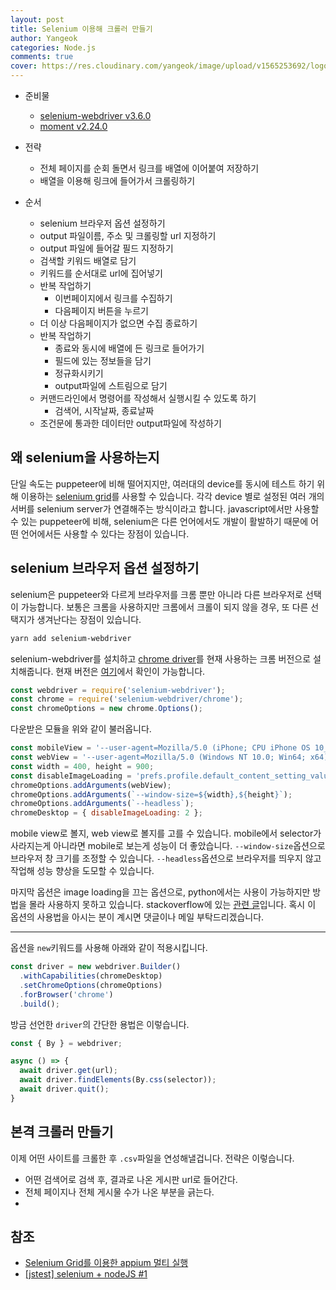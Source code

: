 ```yaml
---
layout: post
title: Selenium 이용해 크롤러 만들기
author: Yangeok
categories: Node.js
comments: true
cover: https://res.cloudinary.com/yangeok/image/upload/v1565253692/logo/posts/selenium.jpg
---
```


- 준비물

  - [selenium-webdriver v3.6.0](https://www.npmjs.com/package/selenium-webdriver/v/3.6.0)
  - [moment v2.24.0](https://momentjs.com)

- 전략

  - 전체 페이지를 순회 돌면서 링크를 배열에 이어붙여 저장하기
  - 배열을 이용해 링크에 들어가서 크롤링하기

- 순서
  - selenium 브라우저 옵션 설정하기
  - output 파일이름, 주소 및 크롤링할 url 지정하기
  - output 파일에 들어갈 필드 지정하기
  - 검색할 키워드 배열로 담기
  - 키워드를 순서대로 url에 집어넣기
  - 반복 작업하기
    - 이번페이지에서 링크를 수집하기
    - 다음페이지 버튼을 누르기
  - 더 이상 다음페이지가 없으면 수집 종료하기
  - 반복 작업하기
    - 종료와 동시에 배열에 든 링크로 들어가기
    - 필드에 있는 정보들을 담기
    - 정규화시키기
    - output파일에 스트림으로 담기
  - 커맨드라인에서 명령어를 작성해서 실행시킬 수 있도록 하기
    - 검색어, 시작날짜, 종료날짜
  - 조건문에 통과한 데이터만 output파일에 작성하기

## 왜 selenium을 사용하는지

단일 속도는 puppeteer에 비해 떨어지지만, 여러대의 device를 동시에 테스트 하기 위해 이용하는 [selenium grid](https://www.seleniumhq.org/docs/07_selenium_grid.jsp)를 사용할 수 있습니다. 각각 device 별로 설정된 여러 개의 서버를 selenium server가 연결해주는 방식이라고 합니다. javascript에서만 사용할 수 있는 puppeteer에 비해, selenium은 다른 언어에서도 개발이 활발하기 때문에 어떤 언어에서든 사용할 수 있다는 장점이 있습니다.

## selenium 브라우저 옵션 설정하기

selenium은 puppeteer와 다르게 브라우저를 크롬 뿐만 아니라 다른 브라우저로 선택이 가능합니다. 보통은 크롬을 사용하지만 크롬에서 크롤이 되지 않을 경우, 또 다른 선택지가 생겨난다는 장점이 있습니다.

```sh
yarn add selenium-webdriver
```

selenium-webdriver를 설치하고 [chrome driver](https://chromedriver.chromium.org/downloads)를 현재 사용하는 크롬 버전으로 설치해줍니다. 현재 버전은 [여기](chrome://settings/help)에서 확인이 가능합니다.

```js
const webdriver = require('selenium-webdriver');
const chrome = require('selenium-webdriver/chrome');
const chromeOptions = new chrome.Options();
```

다운받은 모듈을 위와 같이 불러옵니다.

```js
const mobileView = '--user-agent=Mozilla/5.0 (iPhone; CPU iPhone OS 10_3 like Mac OS X) AppleWebKit/602.1.50 (KHTML, like Gecko) CriOS/56.0.2924.75 Mobile/14E5239e Safari/602.1';
const webView = '--user-agent=Mozilla/5.0 (Windows NT 10.0; Win64; x64) AppleWebKit/537.36 (KHTML, like Gecko) Chrome/76.0.3809.100 Safari/537.36';
const width = 400, height = 900;
const disableImageLoading = 'prefs.profile.default_content_setting_values.images'
chromeOptions.addArguments(webView);
chromeOptions.addArguments(`--window-size=${width},${height}`);
chromeOptions.addArguments(`--headless`);
chromeDesktop = { disableImageLoading: 2 };
```

mobile view로 볼지, web view로 볼지를 고를 수 있습니다. mobile에서 selector가 사라지는게 아니라면 mobile로 보는게 성능이 더 좋았습니다. `--window-size`옵션으로 브라우저 창 크기를 조정할 수 있습니다. `--headless`옵션으로 브라우저를 띄우지 않고 작업해 성능 향상을 도모할 수 있습니다. 

마지막 옵션은 image loading을 끄는 옵션으로, python에서는 사용이 가능하지만 방법을 몰라 사용하지 못하고 있습니다. stackoverflow에 있는 [관련 글](https://stackoverflow.com/questions/57389778/javascript-want-to-disable-image-loading-in-selenium)입니다. 혹시 이 옵션의 사용법을 아시는 분이 계시면 댓글이나 메일 부탁드리겠습니다.

---

옵션을 `new`키워드를 사용해 아래와 같이 적용시킵니다.

```js
const driver = new webdriver.Builder()
  .withCapabilities(chromeDesktop)
  .setChromeOptions(chromeOptions)
  .forBrowser('chrome')
  .build();
```

방금 선언한 `driver`의 간단한 용법은 이렇습니다.

```js
const { By } = webdriver;

async () => {
  await driver.get(url);
  await driver.findElements(By.css(selector));
  await driver.quit();
}
```

## 본격 크롤러 만들기

이제 어떤 사이트를 크롤한 후 `.csv`파일을 연성해낼겁니다. 전략은 이렇습니다. 

- 어떤 검색어로 검색 후, 결과로 나온 게시판 url로 들어간다.
- 전체 페이지나 전체 게시물 수가 나온 부분을 긁는다.
- 


<!-- 더 작성하자아아아아양우가 -->

## 참조

- [Selenium Grid를 이용한 appium 멀티 실행](https://dejavuqa.tistory.com/129)
- [[jstest] selenium + nodeJS #1](https://www.bsidesoft.com/?p=2196)